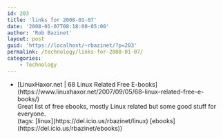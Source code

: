 ```yaml
---
id: 203
title: 'links for 2008-01-07'
date: '2008-01-07T08:18:00-05:00'
author: 'Rob Bazinet'
layout: post
guid: 'https://localhost/~rbazinet/?p=203'
permalink: /technology/links-for-2008-01-07/
categories:
    - Technology
---
```


- <div class="delicious-link">[LinuxHaxor.net | 68 Linux Related Free E-books](https://www.linuxhaxor.net/2007/09/05/68-linux-related-free-e-books/)</div><div class="delicious-extended">Great list of free ebooks, mostly Linux related but some good stuff for everyone.</div><div class="delicious-tags">(tags: [linux](https://del.icio.us/rbazinet/linux) [ebooks](https://del.icio.us/rbazinet/ebooks))</div>
 